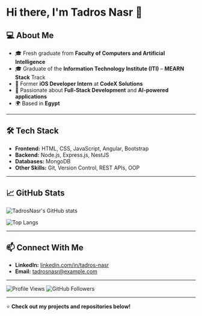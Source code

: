 # Hi there, I'm Tadros Nasr 👋

## 💻 About Me
- 🎓 Fresh graduate from **Faculty of Computers and Artificial Intelligence**  
- 🎓 Graduate of the **Information Technology Institute (ITI)** – **MEARN Stack** Track  
- 💼 Former **iOS Developer Intern** at **CodeX Solutions**  
- 🚀 Passionate about **Full-Stack Development** and **AI-powered applications**  
- 🌍 Based in **Egypt**  

---

## 🛠 Tech Stack
- **Frontend:** HTML, CSS, JavaScript, Angular, Bootstrap  
- **Backend:** Node.js, Express.js, NestJS  
- **Databases:** MongoDB  
- **Other Skills:** Git, Version Control, REST APIs, OOP  

---

## 📈 GitHub Stats
![TadrosNasr's GitHub stats](https://github-readme-stats.vercel.app/api?username=TadrosNasr&show_icons=true&theme=radical)

![Top Langs](https://github-readme-stats.vercel.app/api/top-langs/?username=TadrosNasr&layout=compact&theme=radical)

---

## 📫 Connect With Me
- **LinkedIn:** [linkedin.com/in/tadros-nasr](https://linkedin.com/in/tadros-nasr)  
- **Email:** tadrosnasr@example.com  

---

![Profile Views](https://komarev.com/ghpvc/?username=TadrosNasr&color=blue)
![GitHub Followers](https://img.shields.io/github/followers/TadrosNasr?label=Follow&style=social)

---

⭐ **Check out my projects and repositories below!**

